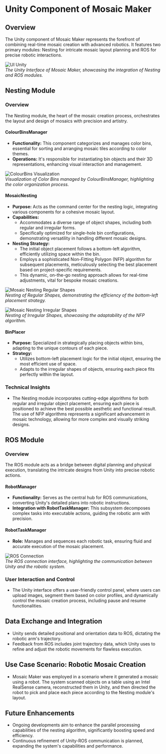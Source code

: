# Unity Component of Mosaic Maker

## Overview
The Unity component of Mosaic Maker represents the forefront of combining real-time mosaic creation with advanced robotics. It features two primary modules: Nesting for intricate mosaic layout planning and ROS for precise robotic interactions.

![UI Unity](https://github.com/In-dialog/Mosaic-Maker/blob/main/images/UI.png)  
*The Unity Interface of Mosaic Maker, showcasing the integration of Nesting and ROS modules.*

## Nesting Module

### Overview
The Nesting module, the heart of the mosaic creation process, orchestrates the layout and design of mosaics with precision and artistry.

#### ColourBinsManager
- **Functionality:** This component categorizes and manages color bins, essential for sorting and arranging mosaic tiles according to color themes.
- **Operations:** It's responsible for instantiating bin objects and their 3D representations, enhancing visual interaction and management.

![ColourBins Visualization](https://github.com/In-dialog/Mosaic-Maker/blob/main/images/Color_Bin_Mosaic.png)  
*Visualization of Color Bins managed by ColourBinsManager, highlighting the color organization process.*

#### MosaicNesting
- **Purpose:** Acts as the command center for the nesting logic, integrating various components for a cohesive mosaic layout.
- **Capabilities:**
  - Accommodates a diverse range of object shapes, including both regular and irregular forms.
  - Specifically optimized for single-hole bin configurations, demonstrating versatility in handling different mosaic designs.
- **Nesting Strategy:**
  - The initial object placement follows a bottom-left algorithm, efficiently utilizing space within the bin.
  - Employs a sophisticated Non-Fitting Polygon (NFP) algorithm for subsequent placements, meticulously selecting the best placement based on project-specific requirements.
  - This dynamic, on-the-go nesting approach allows for real-time adjustments, vital for bespoke mosaic creations.

![Mosaic Nesting Regular Shapes](https://github.com/In-dialog/Mosaic-Maker/blob/main/images/Mosaic_Nesting.png)  
*Nesting of Regular Shapes, demonstrating the efficiency of the bottom-left placement strategy.*

![Mosaic Nesting Irregular Shapes](https://github.com/In-dialog/Mosaic-Maker/blob/main/images/Mosaic_Nesting_Irregular.png)  
*Nesting of Irregular Shapes, showcasing the adaptability of the NFP algorithm.*

#### BinPlacer
- **Purpose:** Specialized in strategically placing objects within bins, adapting to the unique contours of each piece.
- **Strategy:**
  - Utilizes bottom-left placement logic for the initial object, ensuring the most efficient use of space.
  - Adapts to the irregular shapes of objects, ensuring each piece fits perfectly within the layout.

### Technical Insights
- The Nesting module incorporates cutting-edge algorithms for both regular and irregular object placement, ensuring each piece is positioned to achieve the best possible aesthetic and functional result. The use of NFP algorithms represents a significant advancement in mosaic technology, allowing for more complex and visually striking designs.

## ROS Module

### Overview
The ROS module acts as a bridge between digital planning and physical execution, translating the intricate designs from Unity into precise robotic actions.

#### RobotManager
- **Functionality:** Serves as the central hub for ROS communications, converting Unity's detailed plans into robotic instructions.
- **Integration with RobotTaskManager:** This subsystem decomposes complex tasks into executable actions, guiding the robotic arm with precision.

#### RobotTaskManager
- **Role:** Manages and sequences each robotic task, ensuring fluid and accurate execution of the mosaic placement.

![ROS Connection](https://github.com/In-dialog/Mosaic-Maker/blob/main/images/ROS.png)  
*The ROS connection interface, highlighting the communication between Unity and the robotic system.*

### User Interaction and Control
- The Unity interface offers a user-friendly control panel, where users can upload images, segment them based on color profiles, and dynamically control the mosaic creation process, including pause and resume functionalities.

## Data Exchange and Integration
- Unity sends detailed positional and orientation data to ROS, dictating the robotic arm's trajectory.
- Feedback from ROS includes joint trajectory data, which Unity uses to refine and adjust the robotic movements for flawless execution.

## Use Case Scenario: Robotic Mosaic Creation
- Mosaic Maker was employed in a scenario where it generated a mosaic using a robot. The system scanned objects on a table using an Intel RealSense camera, reconstructed them in Unity, and then directed the robot to pick and place each piece according to the Nesting module's layout.

## Future Enhancements
- Ongoing developments aim to enhance the parallel processing capabilities of the nesting algorithm, significantly boosting speed and efficiency.
- Continuous refinement of Unity-ROS communication is planned, expanding the system's capabilities and performance.